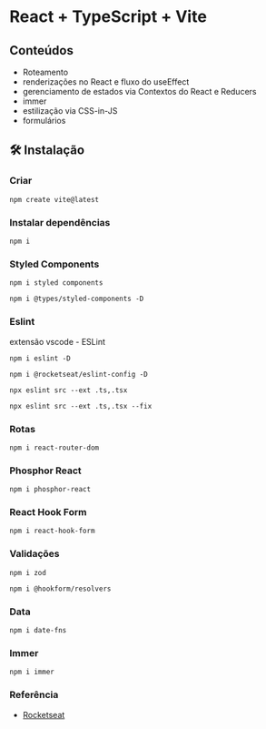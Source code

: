 # React + TypeScript + Vite

## Conteúdos

   - Roteamento
   - renderizações no React e fluxo do useEffect
   - gerenciamento de estados via Contextos do React e Reducers
   - immer
   - estilização via CSS-in-JS
   - formulários

## 🛠 Instalação 

### Criar

`npm create vite@latest`

### Instalar dependências

`npm i`

### Styled Components

`npm i styled components`

`npm i @types/styled-components -D`

### Eslint

<p>extensão vscode - ESLint</p>

`npm i eslint -D`

`npm i @rocketseat/eslint-config -D`

`npx eslint src --ext .ts,.tsx`

`npx eslint src --ext .ts,.tsx --fix`

### Rotas

`npm i react-router-dom`

### Phosphor React

`npm i phosphor-react`

### React Hook Form

`npm i react-hook-form`

### Validações

`npm i zod`

`npm i @hookform/resolvers`

### Data

`npm i date-fns`

### Immer 

`npm i immer`


### Referência

 - [Rocketseat](https://www.rocketseat.com.br)

